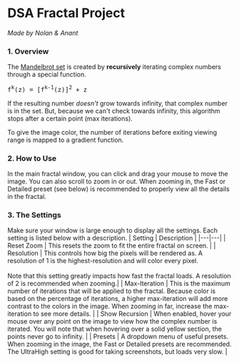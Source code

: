 # **DSA Fractal Project**
_Made by Nolan & Anant_

### 1. Overview

The [Mandelbrot set](https://en.wikipedia.org/wiki/Mandelbrot_set) is created by **recursively** iterating complex numbers through a special function.

<pre>f<sup>k</sup>(z) = [f<sup>k-1</sup>(z)]<sup>2</sup> + z</pre>

If the resulting number _doesn't_ grow towards infinity, that complex number is in the set. But, because we can't check towards infinity, this algorithm stops after a certain point (max iterations).

To give the image color, the number of iterations before exiting viewing range is mapped to a gradient function.

### 2. How to Use

In the main fractal window, you can click and drag your mouse to move the image. You can also scroll to zoom in or out. When zooming in, the Fast or Detailed preset (see below) is recommended to properly view all the details in the fractal.

### 3. The Settings

Make sure your window is large enough to display all the settings. Each setting is listed below with a description.
| Setting | Description |
|---|---|
| Reset Zoom | This resets the zoom to fit the entire fractal on screen. |
| Resolution | This controls how big the pixels will be rendered as. A resolution of 1 is the highest-resolution and will color every pixel.<br><br>Note that this setting greatly impacts how fast the fractal loads. A resolution of 2 is recommended when zooming.|
| Max-Iteration | This is the maximum number of iterations that will be applied to the fractal. Because color is based on the percentage of iterations, a higher max-iteration will add more contrast to the colors in the image. When zooming in far, increase the max-iteration to see more details. |
| Show Recursion | When enabled, hover your mouse over any point on the image to view how the complex number is iterated. You will note that when hovering over a solid yellow section, the points never go to infinity. |
| Presets | A dropdown menu of useful presets. When zooming in the image, the Fast or Detailed presets are recommended. The UltraHigh setting is good for taking screenshots, but loads very slow. |